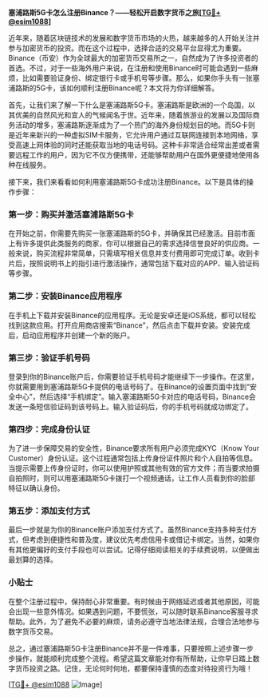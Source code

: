 **塞浦路斯5G卡怎么注册Binance？——轻松开启数字货币之旅[[TG💪+ @esim1088](https://t.me/s/esim1088)]**

近年来，随着区块链技术的发展和数字货币市场的火热，越来越多的人开始关注并参与加密货币的投资。而在这个过程中，选择合适的交易平台显得尤为重要。Binance（币安）作为全球最大的加密货币交易所之一，自然成为了许多投资者的首选。不过，对于一些海外用户来说，在注册和使用Binance时可能会遇到一些麻烦，比如需要验证身份、绑定银行卡或手机号等步骤。那么，如果你手头有一张塞浦路斯的5G卡，该如何顺利注册Binance呢？本文将为你详细解答。

首先，让我们来了解一下什么是塞浦路斯5G卡。塞浦路斯是欧洲的一个岛国，以其优美的自然风光和宜人的气候闻名于世。近年来，随着旅游业的发展以及国际商务活动的增多，塞浦路斯逐渐成为了一个热门的海外身份规划目的地。而5G卡则是近年来新兴的一种虚拟SIM卡服务，它允许用户通过互联网连接到本地网络，享受高速上网体验的同时还能获取当地的电话号码。这种卡非常适合经常出差或者需要远程工作的用户，因为它不仅方便携带，还能够帮助用户在国外更便捷地使用各种在线服务。

接下来，我们来看看如何利用塞浦路斯5G卡成功注册Binance。以下是具体的操作步骤：

### **第一步：购买并激活塞浦路斯5G卡**
在开始之前，你需要先购买一张塞浦路斯的5G卡，并确保其已经激活。目前市面上有许多提供此类服务的商家，你可以根据自己的需求选择信誉良好的供应商。一般来说，购买流程非常简单，只需填写相关信息并支付费用即可完成订单。收到卡片后，按照说明书上的指引进行激活操作，通常包括下载对应的APP、输入验证码等步骤。

### **第二步：安装Binance应用程序**
在手机上下载并安装Binance的应用程序。无论是安卓还是iOS系统，都可以轻松找到这款应用。打开应用商店搜索“Binance”，然后点击下载并安装。安装完成后，启动应用程序并创建一个新的账户。

### **第三步：验证手机号码**
登录到你的Binance账户后，你需要验证手机号码才能继续下一步操作。在这里，你就需要用到塞浦路斯5G卡提供的电话号码了。在Binance的设置页面中找到“安全中心”，然后选择“手机绑定”。输入塞浦路斯5G卡对应的电话号码，Binance会发送一条短信验证码到该号码上。输入验证码后，你的手机号码就成功绑定了。

### **第四步：完成身份认证**
为了进一步保障交易的安全性，Binance要求所有用户必须完成KYC（Know Your Customer）身份认证。这个过程通常包括上传身份证件照片和个人自拍等信息。当提示需要上传身份证时，你可以使用护照或其他有效的官方文件；而当要求拍摄自拍照时，则可以用塞浦路斯5G卡拨打一个视频通话，让工作人员看到你的脸部特征以确认身份。

### **第五步：添加支付方式**
最后一步就是为你的Binance账户添加支付方式了。虽然Binance支持多种支付方式，但考虑到便捷性和普及度，建议优先考虑信用卡或借记卡绑定。当然，如果你有其他更偏好的支付手段也可以尝试。记得仔细阅读相关的手续费说明，以便做出最划算的选择。

### **小贴士**
在整个注册过程中，保持耐心非常重要。有时候由于网络延迟或者其他原因，可能会出现一些意外情况。如果遇到问题，不要慌张，可以随时联系Binance客服寻求帮助。此外，为了避免不必要的麻烦，请务必遵守当地法律法规，合理合法地参与数字货币交易。

总之，通过塞浦路斯5G卡注册Binance并不是一件难事，只要按照上述步骤一步步操作，就能顺利完成整个流程。希望这篇文章能对你有所帮助，让你早日踏上数字货币投资之路。记住，无论何时何地，都要保持谨慎的态度对待投资行为哦！

[[TG💪+ @esim1088](https://t.me/s/esim1088) ![Image](https://i.postimg.cc/4NQfJmqS/Snipaste-2025-05-13-00-14-12.png)]